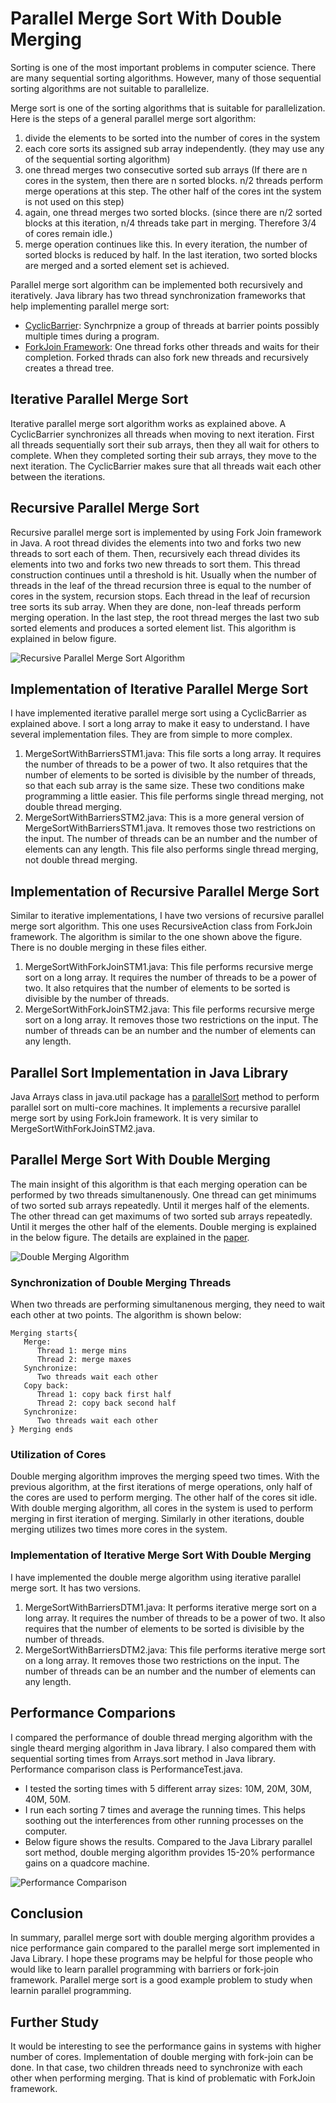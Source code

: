 # Parallel Merge Sort With Double Merging

Sorting is one of the most important problems in computer science. There are many sequential sorting algorithms. However, many of those sequential sorting algorithms are not suitable to parallelize. 

Merge sort is one of the sorting algorithms that is suitable for parallelization. Here is the steps of a general parallel merge sort algorithm: 
1. divide the elements to be sorted into the number of cores in the system
1. each core sorts its assigned sub array independently. (they may use any of the sequential sorting algorithm)
1. one thread merges two consecutive sorted sub arrays (If there are n cores in the system, then there are n sorted blocks. n/2 threads perform merge operations at this step. The other half of the cores int the system is not used on this step)
1. again, one thread merges two sorted blocks. (since there are n/2 sorted blocks at this iteration, n/4 threads take part in merging. Therefore 3/4 of cores remain idle.)
1. merge operation continues like this. In every iteration, the number of sorted blocks is reduced by half. In the last iteration, two sorted blocks are merged and a sorted element set is achieved. 

Parallel merge sort algorithm can be implemented both recursively and iteratively. Java library has two thread synchronization frameworks that help implementing parallel merge sort: 
* [CyclicBarrier](https://docs.oracle.com/javase/8/docs/api/java/util/concurrent/CyclicBarrier.html): Synchrpnize a group of threads at barrier points possibly multiple times during a program. 
* [ForkJoin Framework](https://docs.oracle.com/javase/8/docs/api/java/util/concurrent/ForkJoinTask.html): One thread forks other threads and waits for their completion. Forked thrads can also fork new threads and recursively creates a thread tree. 

## Iterative Parallel Merge Sort
Iterative parallel merge sort algorithm works as explained above. A CyclicBarrier synchronizes all threads when moving to next iteration. First all threads sequentially sort their sub arrays, then they all wait for others to complete. When they completed sorting their sub arrays, they move to the next iteration. The CyclicBarrier makes sure that all threads wait each other between the iterations. 

## Recursive Parallel Merge Sort
Recursive parallel merge sort is implemented by using Fork Join framework in Java. A root thread divides the elements into two and forks two new threads to sort each of them. Then, recursively each thread divides its elements into two and forks two new threads to sort them. This thread construction continues until a threshold is hit. Usually when the number of threads in the leaf of the thread recursion three is equal to the number of cores in the system, recursion stops. Each thread in the leaf of recursion tree sorts its sub array. When they are done, non-leaf threads perform merging operation. In the last step, the root thread merges the last two sub sorted elements and produces a sorted element list. This algorithm is explained in below figure. 

![Recursive Parallel Merge Sort Algorithm](/docs/recursive-pms-3.png)

## Implementation of Iterative Parallel Merge Sort
I have implemented iterative parallel merge sort using a CyclicBarrier as explained above. I sort a long array to make it easy to understand. 
I have several implementation files. They are from simple to more complex. 
1. MergeSortWithBarriersSTM1.java: This file sorts a long array. It requires the number of threads to be a power of two. It also retquires that the number of elements to be sorted is divisible by the number of threads, so that each sub array is the same size. These two conditions make programming a little easier. This file performs single thread merging, not double thread merging. 
1. MergeSortWithBarriersSTM2.java: This is a more general version of MergeSortWithBarriersSTM1.java. It removes those two restrictions on the input. The number of threads can be an number and the number of elements can any length. This file also performs single thread merging, not double thread merging. 

## Implementation of Recursive Parallel Merge Sort
Similar to iterative implementations, I have two versions of recursive parallel merge sort algorithm. This one uses RecursiveAction class from ForkJoin framework. The algorithm is similar to the one shown above the figure. There is no double merging in these files either. 
1. MergeSortWithForkJoinSTM1.java: This file performs recursive merge sort on a long array. It requires the number of threads to be a power of two. It also retquires that the number of elements to be sorted is divisible by the number of threads. 
1. MergeSortWithForkJoinSTM2.java: This file performs recursive merge sort on a long array. It removes those two restrictions on the input. The number of threads can be an number and the number of elements can any length.

## Parallel Sort Implementation in Java Library
Java Arrays class in java.util package has a [parallelSort](https://docs.oracle.com/javase/8/docs/api/java/util/Arrays.html#parallelSort-long:A-) method to perform parallel sort on multi-core machines. It implements a recursive parallel merge sort by using ForkJoin framework. It is very similar to MergeSortWithForkJoinSTM2.java. 

## Parallel Merge Sort With Double Merging
The main insight of this algorithm is that each merging operation can be performed by two threads simultanenously. One thread can get minimums of two sorted sub arrays repeatedly. Until it merges half of the elements. The other thread can get maximums of two sorted sub arrays repeatedly. Until it merges the other half of the elements. Double merging is explained in the below figure. The details are explained in the [paper](http://ieeexplore.ieee.org/document/7036012/). 

![Double Merging Algorithm](/docs/double-merge-2.png)

### Synchronization of Double Merging Threads
When two threads are performing simultanenous merging, they need to wait each other at two points. The algorithm is shown below: 
```
Merging starts{
   Merge: 
      Thread 1: merge mins
      Thread 2: merge maxes
   Synchronize: 
      Two threads wait each other
   Copy back:
      Thread 1: copy back first half
      Thread 2: copy back second half
   Synchronize: 
      Two threads wait each other
} Merging ends
```

### Utilization of Cores
Double merging algorithm improves the merging speed two times. With the previous algorithm, at the first iterations of merge operations, only half of the cores are used to perform merging. The other half of the cores sit idle. With double merging algorithm, all cores in the system is used to perform merging in first iteration of merging. Similarly in other iterations, double merging utilizes two times more cores in the system. 

### Implementation of Iterative Merge Sort With Double Merging
I have implemented the double merge algorithm using iterative parallel merge sort. It has two versions. 
1. MergeSortWithBarriersDTM1.java: It performs iterative merge sort on a long array. It requires the number of threads to be a power of two. It also requires that the number of elements to be sorted is divisible by the number of threads. 
1. MergeSortWithBarriersDTM2.java: This file performs iterative merge sort on a long array. It removes those two restrictions on the input. The number of threads can be an number and the number of elements can any length.

## Performance Comparions
I compared the performance of double thread merging algorithm with the single theard merging algorithm in Java library. I also compared them with sequential sorting times from Arrays.sort method in Java library. Performance comparison class is PerformanceTest.java. 
* I tested the sorting times with 5 different array sizes: 10M, 20M, 30M, 40M, 50M. 
* I run each sorting 7 times and average the running times. This helps soothing out the interferences from other running processes on the computer. 
* Below figure shows the results. Compared to the Java Library parallel sort method, double merging algorithm provides 15-20% performance gains on a quadcore machine. 

![Performance Comparison](/docs/perf-compare.png)

## Conclusion
In summary, parallel merge sort with double merging algorithm provides a nice performance gain compared to the parallel merge sort implemented in Java Library. 
I hope these programs may be helpful for those people who would like to learn parallel programming with barriers or fork-join framework. Parallel merge sort is a good example problem to study when learnin parallel programming. 

## Further Study
It would be interesting to see the performance gains in systems with higher number of cores. 
Implementation of double merging with fork-join can be done. In that case, two children threads need to synchronize with each other when performing merging. That is kind of problematic with ForkJoin framework. 
